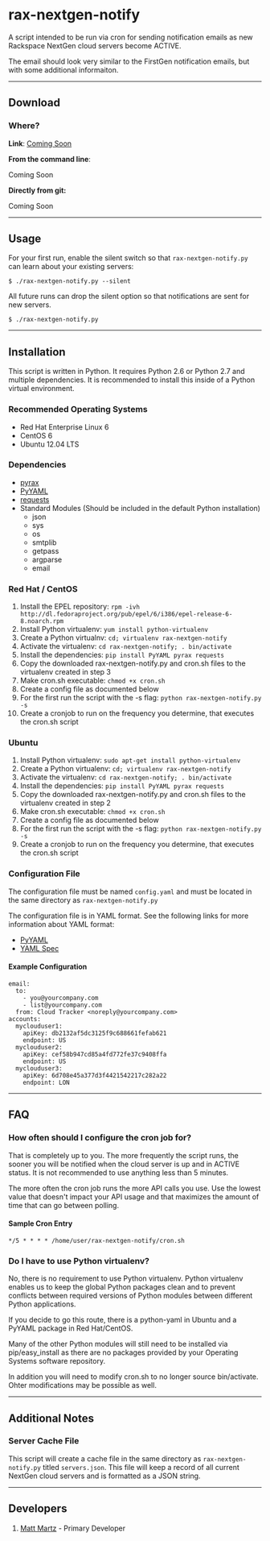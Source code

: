 # rax-nextgen-notify

A script intended to be run via cron for sending notification emails as new Rackspace NextGen cloud servers become ACTIVE.

The email should look very similar to the FirstGen notification emails, but with some additional informaiton.

---

## Download

### Where?

**Link**: [Coming Soon](http://rackspace.com/)

**From the command line**:

Coming Soon

**Directly from git:**

Coming Soon

---

## Usage

For your first run, enable the silent switch so that `rax-nextgen-notify.py` can learn about your existing servers:

    $ ./rax-nextgen-notify.py --silent

All future runs can drop the silent option so that notifications are sent for new servers.

    $ ./rax-nextgen-notify.py

---

## Installation

This script is written in Python. It requires Python 2.6 or Python 2.7 and multiple dependencies. It is recommended to install this inside of a Python virtual environment.

### Recommended Operating Systems

* Red Hat Enterprise Linux 6
* CentOS 6
* Ubuntu 12.04 LTS

### Dependencies

* [pyrax](https://github.com/rackspace/pyrax)
* [PyYAML](http://pyyaml.org/)
* [requests](http://docs.python-requests.org/en/latest/)
* Standard Modules (Should be included in the default Python installation)
  * json
  * sys
  * os
  * smtplib
  * getpass
  * argparse
  * email

### Red Hat / CentOS

1. Install the EPEL repository: `rpm -ivh http://dl.fedoraproject.org/pub/epel/6/i386/epel-release-6-8.noarch.rpm`
1. Install Python virtualenv: `yum install python-virtualenv`
1. Create a Python virtualnv: `cd; virtualenv rax-nextgen-notify`
1. Activate the virtualenv: `cd rax-nextgen-notify; . bin/activate`
1. Install the dependencies: `pip install PyYAML pyrax requests`
1. Copy the downloaded rax-nextgen-notify.py and cron.sh files to the virtualenv created in step 3
1. Make cron.sh executable: `chmod +x cron.sh`
1. Create a config file as documented below
1. For the first run the script with the -s flag: `python rax-nextgen-notify.py -s`
1. Create a cronjob to run on the frequency you determine, that executes the cron.sh script

### Ubuntu

1. Install Python virtualenv: `sudo apt-get install python-virtualenv`
2. Create a Python virtualenv: `cd; virtualenv rax-nextgen-notify`
1. Activate the virtualenv: `cd rax-nextgen-notify; . bin/activate`
1. Install the dependencies: `pip install PyYAML pyrax requests`
1. Copy the downloaded rax-nextgen-notify.py and cron.sh files to the virtualenv created in step 2
1. Make cron.sh executable: `chmod +x cron.sh`
1. Create a config file as documented below
1. For the first run the script with the -s flag: `python rax-nextgen-notify.py -s`
1. Create a cronjob to run on the frequency you determine, that executes the cron.sh script

### Configuration File

The configuration file must be named `config.yaml` and must be located in the same directory as `rax-nextgen-notify.py`

The configuration file is in YAML format. See the following links for more information about YAML format:

* [PyYAML](http://pyyaml.org/wiki/PyYAMLDocumentation#YAMLsyntax)
* [YAML Spec](http://yaml.org/spec/1.1/#id857168)

#### Example Configuration

    email:
      to:
        - you@yourcompany.com
        - list@yourcompany.com
      from: Cloud Tracker <noreply@yourcompany.com>
    accounts:
      myclouduser1:
        apiKey: db2132af5dc3125f9c688661fefab621
        endpoint: US
      myclouduser2:
        apiKey: cef58b947cd85a4fd772fe37c9408ffa
        endpoint: US
      myclouduser3:
        apiKey: 6d708e45a377d3f4421542217c282a22
        endpoint: LON

---

## FAQ

### How often should I configure the cron job for?

That is completely up to you. The more frequently the script runs, the sooner you will be notified when the cloud server is up and in ACTIVE status. It is not recommended to use anything less than 5 minutes.

The more often the cron job runs the more API calls you use. Use the lowest value that doesn't impact your API usage and that maximizes the amount of time that can go between polling.

#### Sample Cron Entry

    */5 * * * * /home/user/rax-nextgen-notify/cron.sh

### Do I have to use Python virtualenv?

No, there is no requirement to use Python virtualenv. Python virtualenv enables us to keep the global Python packages clean and to prevent conflicts between required versions of Python modules between different Python applications.

If you decide to go this route, there is a python-yaml in Ubuntu and a PyYAML package in Red Hat/CentOS.

Many of the other Python modules will still need to be installed via pip/easy_install as there are no packages provided by your Operating Systems software repository.

In addition you will need to modify cron.sh to no longer source bin/activate. Ohter modifications may be possible as well.

---

## Additional Notes

### Server Cache File

This script will create a cache file in the same directory as `rax-nextgen-notify.py` titled `servers.json`. This file will keep a record of all current NextGen cloud servers and is formatted as a JSON string.

---

## Developers

1. [Matt Martz](mailto:matt.martz@rackspace.com) - Primary Developer